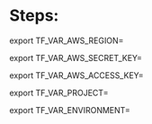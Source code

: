 # Steps:

export TF_VAR_AWS_REGION=

export TF_VAR_AWS_SECRET_KEY=

export TF_VAR_AWS_ACCESS_KEY=

export TF_VAR_PROJECT=

export TF_VAR_ENVIRONMENT=
